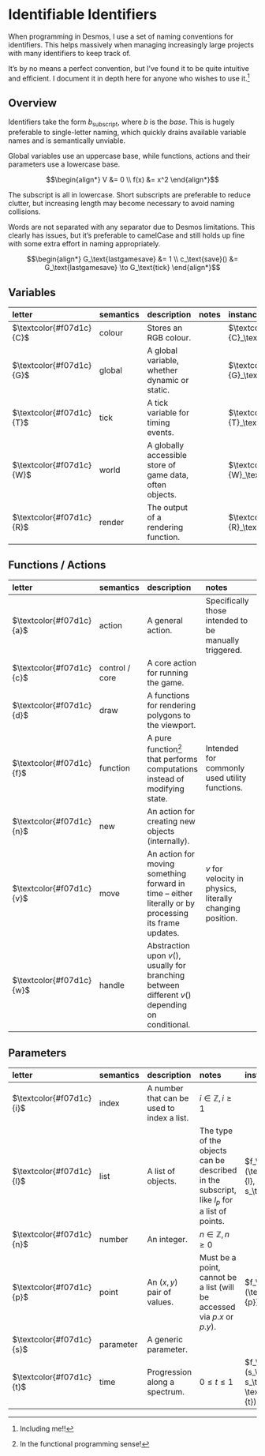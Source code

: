 # Identifiable Identifiers
<!-- #SQUARK live!
| dest = desmos/docs/identifiers
| capt = Standardised conventions for identifier naming
| index = desmos / docs
| date = 2024 September
| update = 2025 July 28
-->

When programming in Desmos, I use a set of naming conventions for identifiers. This helps massively when managing increasingly large projects with many identifiers to keep track of.

It’s by no means a perfect convention, but I’ve found it to be quite intuitive and efficient. I document it in depth here for anyone who wishes to use it.[^use]

[^use]: Including me!!


## Overview

Identifiers take the form $b_\text{subscript}$, where $b$ is the *base*. This is hugely preferable to single-letter naming, which quickly drains available variable names and is semantically unviable.

Global variables use an uppercase base, while functions, actions and their parameters use a lowercase base.

```math
\begin{align*}
  V &= 0
  \\ f(x) &= x^2
\end{align*}
```

The subscript is all in lowercase. Short subscripts are preferable to reduce clutter, but increasing length may become necessary to avoid naming collisions.

Words are not separated with any separator due to Desmos limitations. This clearly has issues, but it’s preferable to camelCase and still holds up fine with some extra effort in naming appropriately.

```math
\begin{align*}
  G_\text{lastgamesave} &= 1
  \\ c_\text{save}() &= G_\text{lastgamesave} \to G_\text{tick}
\end{align*}
```


## Variables

| letter | semantics | description | notes | instance |
| :----- | :-------- | :---------- | :---- | :------- |
| $\textcolor{#f07d1c}{C}$ | colour | Stores an RGB colour. | | $\textcolor{#f07d1c}{C}_\text{blue}$ |
| $\textcolor{#f07d1c}{G}$ | global | A global variable, whether dynamic or static. | | $\textcolor{#f07d1c}{G}_\text{live}$ |
| $\textcolor{#f07d1c}{T}$ | tick | A tick variable for timing events. | | $\textcolor{#f07d1c}{T}_\text{spawn}$ |
| $\textcolor{#f07d1c}{W}$ | world | A globally accessible store of game data, often objects. | | $\textcolor{#f07d1c}{W}_\text{objects}$ |
| $\textcolor{#f07d1c}{R}$ | render | The output of a rendering function. | | $\textcolor{#f07d1c}{R}_\text{box}$ |


## Functions / Actions

| letter | semantics | description | notes | instance |
| :----- | :-------- | :---------- | :---- | :------- |
| $\textcolor{#f07d1c}{a}$ | action | A general action. | Specifically those intended to be manually triggered. | $\textcolor{#f07d1c}{a}_\text{reset}(...)$ |
| $\textcolor{#f07d1c}{c}$ | control / core | A core action for running the game. | | $\textcolor{#f07d1c}{c}_\text{tick}(...)$ |
| $\textcolor{#f07d1c}{d}$ | draw | A functions for rendering polygons to the viewport. | | $\textcolor{#f07d1c}{d}_\text{rect}(...)$ |
| $\textcolor{#f07d1c}{f}$ | function | A pure function[^pure] that performs computations instead of modifying state. | Intended for commonly used utility functions. | $\textcolor{#f07d1c}{f}_\text{lsrange}(...)$ |
| $\textcolor{#f07d1c}{n}$ | new | An action for creating new objects (internally). | | $\textcolor{#f07d1c}{n}_\text{enemy}(...)$ |
| $\textcolor{#f07d1c}{v}$ | move | An action for moving something forward in time – either literally or by processing its frame updates. | $v$ for velocity in physics, literally changing position. | $\textcolor{#f07d1c}{v}_\text{player}(...)$ |
| $\textcolor{#f07d1c}{w}$ | handle | Abstraction upon $v()$, usually for branching between different $v()$ depending on conditional. | | $\textcolor{#f07d1c}{w}_\text{collision}(...)$ |

[^pure]: In the functional programming sense!


## Parameters

| letter | semantics | description | notes | instance |
| :----- | :-------- | :---------- | :---- | :------- |
| $\textcolor{#f07d1c}{i}$ | index | A number that can be used to index a list. | $i \in \mathbb{Z}, i \geq 1$ |
| $\textcolor{#f07d1c}{l}$ | list | A list of objects. | The type of the objects can be described in the subscript, like $l_p$ for a list of points. | $f_\text{lsrange}(\textcolor{#f07d1c}{l}, s_\text{period}, s_\text{offset})$ |
| $\textcolor{#f07d1c}{n}$ | number | An integer. | $n \in \mathbb{Z}, n \geq 0$ |
| $\textcolor{#f07d1c}{p}$ | point | An $(x, y)$ pair of values. | Must be a point, cannot be a list (will be accessed via $p.x$ or $p.y$). | $f_\text{lclamp}(\textcolor{#f07d1c}{p})$ |
| $\textcolor{#f07d1c}{s}$ | parameter | A generic parameter. | |
| $\textcolor{#f07d1c}{t}$ | time | Progression along a spectrum. | $0 \leq t \leq 1$ | $f_\text{lerp}(s_\text{start}, s_\text{stop}, \textcolor{#f07d1c}{t})$ |
